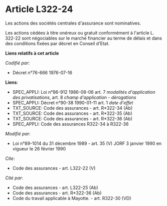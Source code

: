 # Article L322-24

Les actions des sociétés centrales d'assurance sont nominatives. 

Les actions cédées à titre onéreux ou gratuit conformément à l'article L. 322-22 sont négociables sur le marché financier au
terme de délais et dans des conditions fixées par décret en Conseil d'Etat.

**Liens relatifs à cet article**

_Codifié par_:

  - Décret n°76-666 1976-07-16

**Liens**:

  - SPEC_APPLI: Loi n°86-912 1986-08-06 art. 7 *modalités d'application des privatisations*, art. 8 *champ d'application - dérogations*
  - SPEC_APPLI: Décret n°90-38 1990-01-11 art. 1 *date d'effet*
  - TXT_SOURCE: Code des assurances - art. R*322-34 (Ab)
  - TXT_SOURCE: Code des assurances - art. R*322-35 (Ab)
  - TXT_SOURCE: Code des assurances - art. R*322-36 (Ab)
  - SPEC_APPLI: Code des assurances R322-34 à R322-36

_Modifié par_:

  - Loi n°89-1014 du 31 décembre 1989 - art. 35 (V) JORF 3 janvier 1990 en vigueur le 26 février 1990

_Cite_:

  - Code des assurances - art. L322-22 (V)

_Cité par_:

  - Code des assurances - art. L322-25 (Ab)
  - Code des assurances - art. R*322-36 (Ab)
  - Code du travail applicable à Mayotte. - art. R322-30 (VD)
